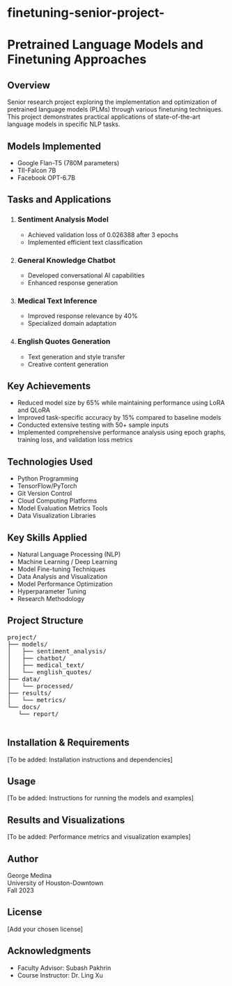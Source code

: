 # finetuning-senior-project-

<!DOCTYPE html>
<html lang="en">
<head>
   <meta charset="UTF-8">
   <meta name="viewport" content="width=device-width, initial-scale=1.0">
   <title>Pretrained Language Models and Finetuning Approaches</title>
</head>
<body>
   <h1>Pretrained Language Models and Finetuning Approaches</h1>

   <h2>Overview</h2>
   <p>Senior research project exploring the implementation and optimization of pretrained language models (PLMs) through various finetuning techniques. This project demonstrates practical applications of state-of-the-art language models in specific NLP tasks.</p>

   <h2>Models Implemented</h2>
   <ul>
       <li>Google Flan-T5 (780M parameters)</li>
       <li>TII-Falcon 7B</li>
       <li>Facebook OPT-6.7B</li>
   </ul>

   <h2>Tasks and Applications</h2>
   <ol>
       <li>
           <h3>Sentiment Analysis Model</h3>
           <ul>
               <li>Achieved validation loss of 0.026388 after 3 epochs</li>
               <li>Implemented efficient text classification</li>
           </ul>
       </li>
       <li>
           <h3>General Knowledge Chatbot</h3>
           <ul>
               <li>Developed conversational AI capabilities</li>
               <li>Enhanced response generation</li>
           </ul>
       </li>
       <li>
           <h3>Medical Text Inference</h3>
           <ul>
               <li>Improved response relevance by 40%</li>
               <li>Specialized domain adaptation</li>
           </ul>
       </li>
       <li>
           <h3>English Quotes Generation</h3>
           <ul>
               <li>Text generation and style transfer</li>
               <li>Creative content generation</li>
           </ul>
       </li>
   </ol>

   <h2>Key Achievements</h2>
   <ul>
       <li>Reduced model size by 65% while maintaining performance using LoRA and QLoRA</li>
       <li>Improved task-specific accuracy by 15% compared to baseline models</li>
       <li>Conducted extensive testing with 50+ sample inputs</li>
       <li>Implemented comprehensive performance analysis using epoch graphs, training loss, and validation loss metrics</li>
   </ul>

   <h2>Technologies Used</h2>
   <ul>
       <li>Python Programming</li>
       <li>TensorFlow/PyTorch</li>
       <li>Git Version Control</li>
       <li>Cloud Computing Platforms</li>
       <li>Model Evaluation Metrics Tools</li>
       <li>Data Visualization Libraries</li>
   </ul>

   <h2>Key Skills Applied</h2>
   <ul>
       <li>Natural Language Processing (NLP)</li>
       <li>Machine Learning / Deep Learning</li>
       <li>Model Fine-tuning Techniques</li>
       <li>Data Analysis and Visualization</li>
       <li>Model Performance Optimization</li>
       <li>Hyperparameter Tuning</li>
       <li>Research Methodology</li>
   </ul>

   <h2>Project Structure</h2>
   <pre>
project/
├── models/
│   ├── sentiment_analysis/
│   ├── chatbot/
│   ├── medical_text/
│   └── english_quotes/
├── data/
│   └── processed/
├── results/
│   └── metrics/
└── docs/
   └── report/
   </pre>

   <h2>Installation & Requirements</h2>
   <p>[To be added: Installation instructions and dependencies]</p>

   <h2>Usage</h2>
   <p>[To be added: Instructions for running the models and examples]</p>

   <h2>Results and Visualizations</h2>
   <p>[To be added: Performance metrics and visualization examples]</p>

   <h2>Author</h2>
   <p>George Medina<br>
   University of Houston-Downtown<br>
   Fall 2023</p>

   <h2>License</h2>
   <p>[Add your chosen license]</p>

   <h2>Acknowledgments</h2>
   <ul>
       <li>Faculty Advisor: Subash Pakhrin</li>
       <li>Course Instructor: Dr. Ling Xu</li>
   </ul>

</body>
</html>
